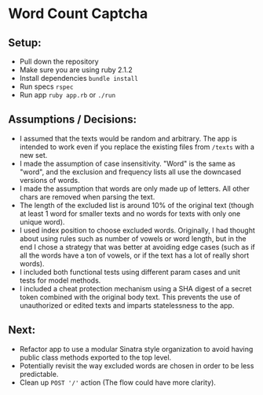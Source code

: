 # Word Count Captcha

## Setup:
- Pull down the repository
- Make sure you are using ruby 2.1.2
- Install dependencies `bundle install`
- Run specs `rspec`
- Run app `ruby app.rb` or `./run`

## Assumptions / Decisions:
- I assumed that the texts would be random and arbitrary.  The app is intended to work even if you replace the existing files from `/texts` with a new set.
- I made the assumption of case insensitivity.  "Word" is the same as "word", and the exclusion and frequency lists all use the downcased versions of words.
- I made the assumption that words are only made up of letters.  All other chars are removed when parsing the text.
- The length of the excluded list is around 10% of the original text (though at least 1 word for smaller texts and no words for texts with only one unique word).
- I used index position to choose excluded words.  Originally, I had thought about using rules such as number of vowels or word length, but in the end I chose a strategy that was better at avoiding edge cases (such as if all the words have a ton of vowels, or if the text has a lot of really short words).
- I included both functional tests using different param cases and unit tests for model methods.
- I included a cheat protection mechanism using a SHA digest of a secret token combined with the original body text.  This prevents the use of unauthorized or edited texts and imparts statelessness to the app.

## Next:
- Refactor app to use a modular Sinatra style organization to avoid having public class methods exported to the top level.
- Potentially revisit the way excluded words are chosen in order to be less predictable.
- Clean up `POST '/'` action (The flow could have more clarity).
